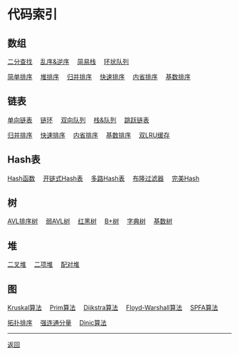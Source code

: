# 代码索引

## 数组
[二分查找](../array/search.go)　
[乱序&逆序](../array/shuffle.go)　
[简易栈](../array/stack.go)　
[环状队列](../array/queue.go)

[简单排序](../array/sort/basic_sort.go)　
[堆排序](../array/sort/heap_sort.go)　
[归并排序](../array/sort/merge_sort.go)　
[快速排序](../array/sort/quick_sort.go)　
[内省排序](../array/sort/intro_sort.go)　
[基数排序](../array/sort/radix_sort.go)

## 链表
[单向链表](../linkedlist/list.go)　
[链环](../linkedlist/ring/ring.go)　
[双向队列](../linkedlist/deque/deque.go)　
[栈&队列](../linkedlist/deque/adapter.go)　
[跳跃链表](../linkedlist/skiplist/skiplist.go)　

[归并排序](../linkedlist/sort/merge_sort.go)　
[快速排序](../linkedlist/sort/quick_sort.go)　
[内省排序](../linkedlist/sort/intro_sort.go)　
[基数排序](../linkedlist/sort/radix_sort.go)　
[双LRU缓存](../linkedlist/ring/lru2.go)

## Hash表
[Hash函数](..//hashtable/spooky.go)　
[开链式Hash表](../hashtable/chained/set.go)　
[多路Hash表](../hashtable/cuckoo/set.go)　
[布隆过滤器](../hashtable/bloomfilter/filter.go)　
[完美Hash](../hashtable/perfect/bdz.go)

## 树
[AVL排序树](../tree/avl/rank/tree.go)　
[弱AVL树](../tree/avl/weak/tree.go)　
[红黑树](../tree/redblack/tree.go)　
[B+树](../tree/bplus/tree.go)　
[字典树](../tree/trie/trie.go)　
[基数树](../tree/trie/radix/map.go)

## 堆
[二叉堆](../heap/binary/heap.go)　
[二项堆](../heap/binomial/heap.go)　
[配对堆](../heap/pairing/heap.go)

## 图
[Kruskal算法](../graph/span/kruskal.go)　
[Prim算法](../graph/span/prim.go)　
[Dijkstra算法](../graph/path/dijkstra.go)　
[Floyd-Warshall算法](../graph/path/floyd-warshall.go)　
[SPFA算法](../graph/path/spfa.go)

[拓扑排序](../graph/topo.go)　
[强连通分量](../graph/split.go)　
[Dinic算法](../graph/flow/dinic_matrix.go)　

---
[返回](../README.md)

